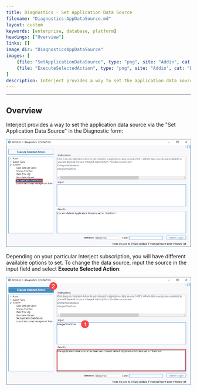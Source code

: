 ```yaml
---
title: Diagnostics - Set Application Data Source
filename: "Diagnostics-AppDataSource.md"
layout: custom
keywords: [enterprise, database, platform]
headings: ["Overview"]
links: []
image_dir: "DiagnosticsAppDataSource"
images: [
	{file: "SetApplicationDataSource", type: "png", site: "Addin", cat: "Diagnostics", sub: "Set Application Data Source", report: "", ribbon: "", config: ""},
	{file: "ExecuteSelectedAction", type: "png", site: "Addin", cat: "Diagnostics", sub: "Set Application Data Source", report: "", ribbon: "", config: ""}
]
description: Interject provides a way to set the application data source via the "Set Application Data Source" in the Diagnostic form.
---
```

* * *

## Overview

Interject provides a way to set the application data source via the "Set Application Data Source" in the Diagnostic form:

![](/images/DiagnosticsAppDataSource/SetApplicationDataSource.png)
<br>

Depending on your particular Interject subscription, you will have different available options to set. To change the data source, input the source in the input field and select **Execute Selected Action**:

![](/images/DiagnosticsAppDataSource/ExecuteSelectedAction.png)
<br>
